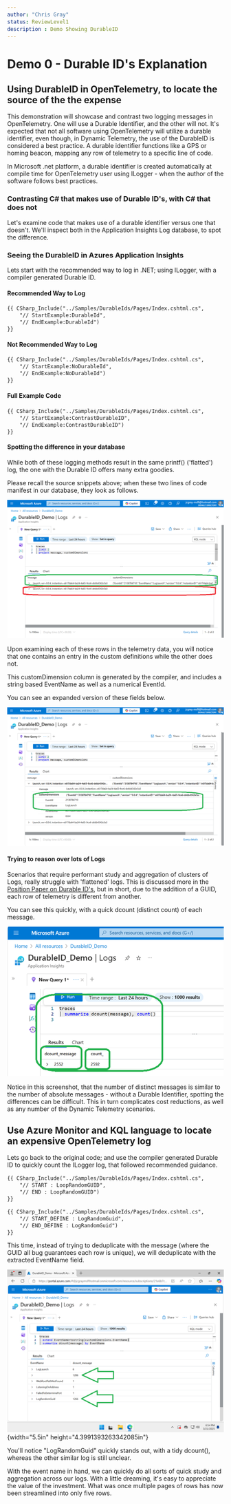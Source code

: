 ```yaml
---
author: "Chris Gray"
status: ReviewLevel1
description : Demo Showing DurableID
---
```


# Demo 0 - Durable ID's Explanation

## Using DurableID in OpenTelemetry, to locate the source of the the expense

This demonstration will showcase and contrast two logging messages in
OpenTelemetry. One will use a Durable Identifier, and the other will not. It's
expected that not all software using OpenTelemetry will utilize a durable
identifier, even though, in Dynamic Telemetry, the use of the DurableID is
considered a best practice. A durable identifier functions like a GPS or homing
beacon, mapping any row of telemetry to a specific line of code.

In Microsoft .net platform, a durable identifier is created automatically at
compile time for OpenTelemetry user using ILogger - when the author of the
software follows best practices.

### Contrasting C# that makes use of Durable ID's, with C# that does not

Let's examine code that makes use of a durable identifier versus one that
doesn't. We'll inspect both in the Application Insights Log database, to spot
the difference.

### Seeing the DurableID in Azures Application Insights

Lets start with the recommended way to log in .NET; using ILogger, with a
compiler generated Durable ID.

#### Recommended Way to Log

```cdocs_include
{{ CSharp_Include("../Samples/DurableIds/Pages/Index.cshtml.cs",
    "// StartExample:DurableId",
    "// EndExample:DurableId")
}}
```

#### Not Recommended Way to Log

```cdocs_include
{{ CSharp_Include("../Samples/DurableIds/Pages/Index.cshtml.cs",
    "// StartExample:NoDurableId",
    "// EndExample:NoDurableId")
}}
```

#### Full Example Code

```cdocs_include
{{ CSharp_Include("../Samples/DurableIds/Pages/Index.cshtml.cs",
    "// StartExample:ContrastDurableID",
    "// EndExample:ContrastDurableID")
}}
```

#### Spotting the difference in your database

While both of these logging methods result in the same printf() ('flatted') log,
the one with the Durable ID offers many extra goodies.

Please recall the source snippets above;  when these two lines of code manifest
in our database, they look as follows.

![](../orig_media/Demo.0.DurableID.WithAndWithoutContrast.png)

Upon examining each of these rows in the telemetry data, you will notice that
one contains an entry in the custom definitions while the other does not.

This customDimension column is generated by the compiler, and includes a string based
EventName as well as a numerical EventId.

You can see an expanded version of these fields below.

![](../orig_media/Demo.0.DurableID.LogExpansion.png)

#### Trying to reason over lots of Logs

Scenarios that require performant study and aggregation of clusters of Logs,
really struggle with 'flattened' logs.  This is discussed more in the
[Position Paper on Durable
ID's](./PositionPaper.DurableIds_StructuredPayloads.document.md), but in short,
due to the addition of a GUID, each row of telemetry is different from another.

You can see this quickly, with a quick dcount (distinct count) of each message.

![](../orig_media/Demo.0.DurableID.ShowCollisions.png)

Notice in this screenshot, that the number of distinct messages is similar to
the number of absolute messages - without a Durable Identifier, spotting the
differences can be difficult.  This in turn complicates cost reductions, as well
as any number of the Dynamic Telemetry scenarios.

## Use Azure Monitor and KQL language to locate an expensive OpenTelemetry log

Lets go back to the original code;  and use the compiler generated Durable ID to
quickly count the ILogger log, that followed recommended guidance.

```cdocs_include
{{ CSharp_Include("../Samples/DurableIds/Pages/Index.cshtml.cs",
    "// START : LoopRandomGUID",
    "// END : LoopRandomGUID")
}}
```

```cdocs_include
{{ CSharp_Include("../Samples/DurableIds/Pages/Index.cshtml.cs",
    "// START_DEFINE : LogRandomGuid",
    "// END_DEFINE : LogRandomGuid")
}}
```

This time, instead of trying to deduplicate with the message (where the GUID all
bug guarantees each row is unique), we will deduplicate with the
extracted EventName field.

![](../orig_media/Demo.0.DurableID.GroupedByEventName.png){width="5.5in"
height="4.3991393263342085in"}

You'll notice "LogRandomGuid" quickly stands out, with a tidy dcount(),  whereas
the other similar log is still unclear.

With the event name in hand, we can quickly do all sorts of quick study and
aggregation across our logs.  With a little dreaming, it's easy to appreciate
the value of the investment. What was once multiple pages of rows has now been
streamlined into only five rows.

